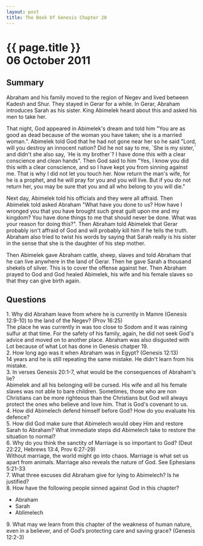 ```yaml
---
layout: post
title: The Book Of Genesis Chapter 20
---
```

<div class="main">
<div class="bluebox">
  <h1>
    {{ page.title }}
    <br/>
    06 October 2011
  </h1>
  <h2>
    Summary
  </h2>
  <p>
    Abraham and his family moved to the region of Negev and lived between Kadesh and Shur. 
    They stayed in Gerar for a while. In Gerar, Abraham introduces Sarah as his sister.
    King Abimelek heard about this and asked his men to take her.
  </p>
  <p>
    That night, God appeared in Abimelek's dream and told him "You are as good as dead because of the woman you have taken; she is a married woman.".
    Abimelek told God that he had not gone near her so he said "Lord, will you destroy an innocent nation? Did he not say to me, `She is my sister,`
    and didn't she also say, `He is my brother`? I have done this with a clear conscience and clean hands".
    Then God said to him "Yes, I know you did this with a clear conscience, and so I have kept you from sinning against me. That is why I did not let you touch her. 
    Now return the man's wife, for he is a prophet, and he will pray for you and you will live. 
    But if you do not return her, you may be sure that you and all who belong to you will die."
  </p>
  <p>
    Next day, Abimelek told his officials and they were all affraid. 
    Then Abimelek told asked Abraham 
    "What have you done to us? How have I wronged you that you have brought such great guilt upon me and my kingdom? You have done things to me that should never be done. What was your reason for doing this?".
    Then Abraham told Abimelek that Gerar probably isn't affraid of God and will probably kill him if he tells the truth.
    Abraham also tried to twist his words by saying that Sarah really is his sister in the sense that she is the daughter of his step mother.
  </p>
  <p>
    Then Abimelek gave Abraham cattle, sheep, slaves and told Abraham that he can live anywhere in the land of Gerar.
    Then he gave Sarah a thousand shekels of silver. This is to cover the offense against her.
    Then Abraham prayed to God and God healed Abimelek, his wife and his female slaves so that they can give birth again.
  </p>

</div>

<div class="bluebox">
  <h2>
    Questions
  </h2>
  <div class="question">
    1. Why did Abraham leave from where he is currently in Mamre (Genesis 12:9-10) to the land of the Negev? (Prov 16:25)
  </div>
  <div class="answer">
    The place he was currently in was too close to Sodom and it was raining sulfur at that time. 
    For the safety of his family, again, he did not seek God's advice and moved on to another place.
    Abraham was also disgusted with Lot because of what Lot has done in Genesis chatper 19.
  </div>
  <div class="question">
    2. How long ago was it when Abraham was in Egypt? (Genesis 12:13)
  </div>
  <div class="answer">
    14 years and he is still repeating the same mistake. He didn't learn from his mistake.
  </div>
  <div class="question">
    3. In verses Genesis 20:1-7, what would be the consequences of Abraham's lie?
  </div>
  <div class="answer">
    Abimelek and all his belonging will be cursed. His wife and all his female slaves was not able to bare children.
    Sometimes, those who are non Christians can be more righteous than the Christians but God will always
    protect the ones who believe and love him. That is God's covenant to us.
  </div>
  <div class="question">
    4. How did Abimelech defend himself before God?  How do you evaluate his defence?
  </div>
  <div class="answer">
  </div>

  <div class="question">
    5. How did God make sure that Abimelech would obey Him and restore Sarah to Abraham? 
    What immediate steps did Abimelech take to restore the situation to normal?
  </div>
  <div class="answer">
  </div>
  <div class="question">
    6. Why do you think the sanctity of Marriage is so important to God? (Deut 22:22, Hebrews 13:4, Prov 6:27-29)
  </div>
  <div class="answer">
    Without marriage, the world might go into chaos. Marriage is what set us apart from animals.
    Marriage also reveals the nature of God. See Ephesians 5:21-33
  </div>
  <div class="question">
    7. What three excuses did Abraham give for lying to Abimelech?  Is he justified?
  </div>
  <div class="answer">
  </div>
  <div class="question">
    8. How have the following people sinned against God in this chapter? 
    <ul>
      <li>Abraham</li>
      <li>Sarah</li>
      <li>Ablimelech</li>
    </ul>
  </div>
  <div class="answer">
  </div>
  <div class="question">
    9.  What may we learn from this chapter of the weakness of human nature, even in a believer, and of God’s protecting care and saving grace? (Genesis 12:2-3) 
  </div>
  <div class="answer">
  </div>
</div>
</div>